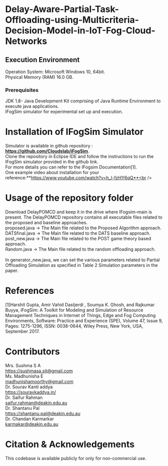 # Delay-Aware-Partial-Task-Offloading-using-Multicriteria-Decision-Model-in-IoT-Fog-Cloud-Networks<br /> 
## Execution Environment<br /> 
Operation System: Microsoft Windows 10, 64bit.<br />
Physical Memory (RAM) 16.0 GB.<br />
### Prerequisites<br /> 
JDK 1.8- Java Development Kit comprising of Java Runtime Environment to execute java applications.<br />
IFogSim simulator for experimental set up and execution.<br />
# Installation of IFogSim Simulator <br /> 
Simulator is available in github repository : **https://github.com/Cloudslab/iFogSim**. <br />Clone the repository in Eclipse IDE and follow the instructions to run the IFogSim simulator provided in the github link.<br />For more details you can refer to the IFogsim Documentation[1].<br />
One example video about installation for your reference:**https://www.youtube.com/watch?v=h_I-fzHY6qQ**<br />
# Usage of the repository folder<br /> 
Download  DelayPOMCD and keep it in the drive where IFogsim-main is present. The  DelayPOMCD repository contains all executable files related to the proposed and baseline approaches.<br />
proposed.java -> The Main file related to the  Proposed Algorithm approach.<br />
DATSfinal.java -> The Main file related to the  DATS baseline approach.<br />
post_new.java -> The Main file related to the  POST game theory based approach.<br />
Random.java -> The Main file related to the random offloading approach.<br />  
In generator_new.java, we can set the various parameters related to Partial Offloading Simulation as specified in Table 2 Simulation parameters in the paper.<br />

# References<br /> 
[1]Harshit Gupta, Amir Vahid Dastjerdi , Soumya K. Ghosh, and Rajkumar Buyya, iFogSim: A Toolkit for Modeling and Simulation of Resource Management Techniques in Internet of Things, Edge and Fog Computing Environments, Software: Practice and Experience (SPE), Volume 47, Issue 9, Pages: 1275-1296, ISSN: 0038-0644, Wiley Press, New York, USA, September 2017.<br />
# Contributors<br /> 
Mrs. Sushma S A<br />
https://sushmasa.sit@gmail.com <br />
Ms. Madhunisha E<br />
madhunishamoorthy@gmail.com<br />
Dr. Sourav Kanti addya<br />
https://souravkaddya.in/<br />
Dr. Saifur Rahman<br />
saifur.rahman@deakin.edu.au<br />
Dr. Shantanu Pal<br />
https://shantanu.pal@deakin.edu.au<br />
Dr. Chandan Karmarkar<br />
karmakar@deakin.edu.au<br />
# Citation & Acknowledgements<br /> 
This codebase is available publicly for only for non-commercial use.<br />
